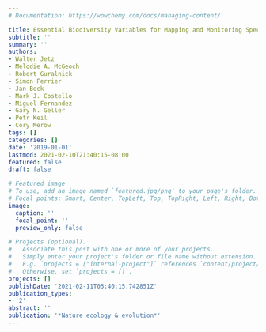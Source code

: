 ```yaml
---
# Documentation: https://wowchemy.com/docs/managing-content/

title: Essential Biodiversity Variables for Mapping and Monitoring Species Populations
subtitle: ''
summary: ''
authors:
- Walter Jetz
- Melodie A. McGeoch
- Robert Guralnick
- Simon Ferrier
- Jan Beck
- Mark J. Costello
- Miguel Fernandez
- Gary N. Geller
- Petr Keil
- Cory Merow
tags: []
categories: []
date: '2019-01-01'
lastmod: 2021-02-10T21:40:15-08:00
featured: false
draft: false

# Featured image
# To use, add an image named `featured.jpg/png` to your page's folder.
# Focal points: Smart, Center, TopLeft, Top, TopRight, Left, Right, BottomLeft, Bottom, BottomRight.
image:
  caption: ''
  focal_point: ''
  preview_only: false

# Projects (optional).
#   Associate this post with one or more of your projects.
#   Simply enter your project's folder or file name without extension.
#   E.g. `projects = ["internal-project"]` references `content/project/deep-learning/index.md`.
#   Otherwise, set `projects = []`.
projects: []
publishDate: '2021-02-11T05:40:15.742851Z'
publication_types:
- '2'
abstract: ''
publication: '*Nature ecology & evolution*'
---
```


